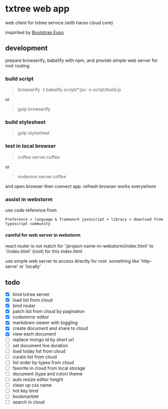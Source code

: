 # txtree web app

web client for txtree service (with haroo cloud core)

inspirited by [Bootstrap Expo](http://expo.getbootstrap.com/)

## development

prepare browserify, babelify with npm, and provide simple web server for root routing

### build script

> browserify -t babelify  script/*.jsx -o script/build.js

or 

> gulp browserify

### build stylesheet

> gulp stylesheet

### test in local browser

> coffee server.coffee

or 

> nodemon server.coffee

and open browser then connect app. refresh browser works everywhere

### assist in webstorm

use code reference from 

    Preference > language & framework javascript > library > download from typescript community
    
#### careful for web server in webstorm

react router is not match for '/project-name-in-webstorm/index.html' to '/index.html' (root) for this index.html

use simple web server to access directly for root. something like 'http-serve' or 'locally' 
    
## todo

- [x] bind txtree server
- [x] load list from cloud
- [x] bind router
- [x] patch list from cloud by pagination
- [x] codemirror editor
- [x] markdown viewer with toggling
- [x] create document and share to cloud
- [x] view each document
- [ ] replace mongo id by short url 
- [ ] set document live duration
- [ ] load today list from cloud
- [ ] curate list from cloud
- [ ] list order by types from cloud
- [ ] favorite in cloud from local storage
- [ ] document (type and color) theme
- [ ] auto resize editor height
- [ ] clean up css name
- [ ] hot key bind
- [ ] bookmarklet
- [ ] search in cloud
